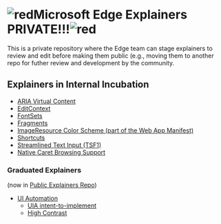 # ![red](https://placehold.it/50/f03c15/000000?text=+)Microsoft Edge Explainers PRIVATE!!!![red](https://placehold.it/50/f03c15/000000?text=+)

This is a private repository where the Edge team can stage explainers to review and edit before making them public (e.g., moving them to another repo for futher review and development by the community.

## Explainers in Internal Incubation

* [ARIA Virtual Content](VirtualContent/explainer.md)
* [EditContext](EditContext/explainer.md)
* [FontSets](FontSets/explainer.md)
* [Fragments](Fragments/explainer.md)
* [ImageResource Color Scheme (part of the Web App Manifest)](ImageResource-color_scheme/explainer.md)
* [Shortcuts](Shortcuts/explainer.md)
* [Streamlined Text Input (TSF1)](TSF1/explainer.md)
* [Native Caret Browsing Support](CaretBrowsing/explainer.md)

### Graduated Explainers 
(now in [Public Explainers Repo](https://github.com/MicrosoftEdge/MSEdgeExplainers))

* [UI Automation](UIA/explainer.md)
  * [UIA intent-to-implement](UIA/i2i.md)
  * [High Contrast](HighContrast/explainer.md)
